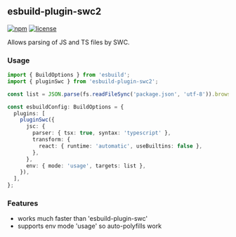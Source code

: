 ## esbuild-plugin-swc2

[![npm](https://img.shields.io/npm/v/esbuild-plugin-swc2)](https://www.npmjs.com/package/esbuild-plugin-swc2)
[![license](https://img.shields.io/npm/l/esbuild-plugin-swc2)](https://github.com/dkazakov8/esbuild-plugins/tree/master/packages/esbuild-plugin-replace/LICENSE)

Allows parsing of JS and TS files by SWC.

### Usage

```typescript
import { BuildOptions } from 'esbuild';
import { pluginSwc } from 'esbuild-plugin-swc2';

const list = JSON.parse(fs.readFileSync('package.json', 'utf-8')).browserslist;

const esbuildConfig: BuildOptions = {
  plugins: [
    pluginSwc({
      jsc: {
        parser: { tsx: true, syntax: 'typescript' },
        transform: {
          react: { runtime: 'automatic', useBuiltins: false },
        },
      },
      env: { mode: 'usage', targets: list },
    }),
  ],
};
```

### Features

- works much faster than 'esbuild-plugin-swc'
- supports env mode 'usage' so auto-polyfills work
